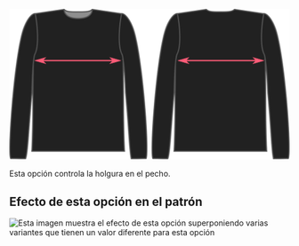 ![El factor de facilidad del cofre en Brian](./chestease.svg)

Esta opción controla la holgura en el pecho.

## Efecto de esta opción en el patrón

![Esta imagen muestra el efecto de esta opción superponiendo varias variantes que tienen un valor diferente para esta opción](breanna\_chestease\_sample.svg "Efecto de esta opción en el patrón")
